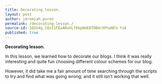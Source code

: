 ```yaml
---
title: Decorating lesson.
layout: post
author: jeremiah.puren
permalink: /decorating-lesson./
source-id: 1Q1k4g_CQsI1FEoARohLf6bpHmE8TOB4rXPnaNFn-Yi8
published: true
---
```

**Decorating lesson.**

In this lesson, we learned how to decorate our blogs. I think it was really interesting and quite fun choosing different colour schemes for our blog.

However, it did take me a fair amount of time searching through the scripts to try and find what was going wrong; and it still isn't working that well.

